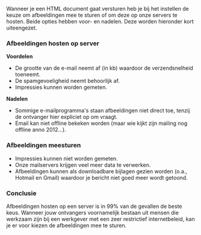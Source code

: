 Wanneer je een HTML document gaat versturen heb je bij het instellen de
keuze om afbeeldingen mee te sturen of om deze op onze servers te
hosten. Beide opties hebben voor- en nadelen. Deze worden hieronder kort
uiteengezet.

### Afbeeldingen hosten op server

**Voordelen**

-   De grootte van de e-mail neemt af (in kb) waardoor de
    verzendsnelheid toeneemt.
-   De spamgevoeligheid neemt behoorlijk af.
-   Impressies kunnen worden gemeten.

**Nadelen**

-   Sommige e-mailprogramma's staan afbeeldingen niet direct toe, tenzij
    de ontvanger hier expliciet op om vraagt.
-   Email kan niet offline bekeken worden (maar wie kijkt zijn mailing
    nog offline anno 2012…).

### Afbeeldingen meesturen

-   Impressies kunnen niet worden gemeten.
-   Onze mailservers krijgen veel meer data te verwerken.
-   Afbeeldingen kunnen als downloadbare bijlagen gezien worden (o.a.,
    Hotmail en Gmail) waardoor je bericht niet goed meer wordt getoond.

### Conclusie

Afbeeldingen hosten op een server is in 99% van de gevallen de beste
keus. Wanneer jouw ontvangers voornamelijk bestaan uit mensen die
werkzaam zijn bij een werkgever met een zeer restrictief internetbeleid,
kan je er voor kiezen de afbeeldingen mee te sturen.
